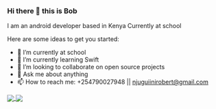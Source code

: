 ### Hi there 👋 this is Bob

I am an android developer based in Kenya
Currently at school 


Here are some ideas to get you started:

- 🔭 I’m currently at school 
- 🌱 I’m currently learning Swift
- 👯 I’m looking to collaborate on open source projects
- 💬 Ask me about anything
- 📫 How to reach me: +254790027948 || njuguiinirobert@gmail.com

<a href="https://github.com/anuraghazra/github-readme-stats">
  <img align="center" src="https://github-readme-stats.vercel.app/api?username=robert-muriithi&count_private=true&show_icons=true&theme=radical" />
</a>
<a href="https://github.com/anuraghazra/github-readme-stats">
  <img align="center" src="https://github-readme-stats.vercel.app/api/top-langs/?username=robert-muriithi&layout=compact" />
</a>
